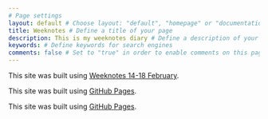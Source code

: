 ```yaml
---
# Page settings
layout: default # Choose layout: "default", "homepage" or "documentation-archive"
title: Weeknotes # Define a title of your page
description: This is my weeknotes diary # Define a description of your page
keywords: # Define keywords for search engines
comments: false # Set to "true" in order to enable comments on this page. Make sure you properly setup "disqus_forum_shortname" variable in "_config.yml"
---
```


This site was built using [Weeknotes 14-18 February](weeknotes-14-18-february-2022.md).

This site was built using [GitHub Pages](https://pages.github.com/).

This site was built using [GitHub Pages](https://moogster11.github.io/CV/resume.md).
